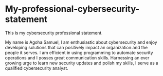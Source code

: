 # My-professional-cybersecurity-statement
This is my cybersecurity professional statement.

My name is Agoha Samuel, I am enthusiastic about cybersecurity and enjoy developing solutions that can positively impact an organization and the people it serves. I am efficient in using programming to automate security operations and I posses great communication skills. Harnessing an ever growing urge to learn new security updates and polish my skills, I serve as a qualified cybersecurity analyst.
